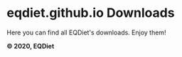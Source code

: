 # eqdiet.github.io Downloads

Here you can find all EQDiet's downloads. Enjoy them!

**© 2020, EQDiet**
